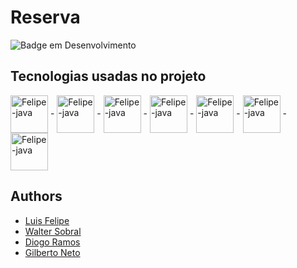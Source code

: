 # Reserva
![Badge em Desenvolvimento](http://img.shields.io/static/v1?label=STATUS&message=EM%20DESENVOLVIMENTO&color=dark&style=for-the-badge)

## Tecnologias usadas no projeto

<img align="center" alt="Felipe-java" height="60" width="60" src="https://cdn.jsdelivr.net/gh/devicons/devicon/icons/java/java-original-wordmark.svg"> -
<img align="center" alt="Felipe-java" height="60" width="60" src="https://cdn.jsdelivr.net/gh/devicons/devicon/icons/spring/spring-original-wordmark.svg"> -
<img align="center" alt="Felipe-java" height="60" width="60" src="https://cdn.jsdelivr.net/gh/devicons/devicon/icons/postgresql/postgresql-original-wordmark.svg" /> -
<img align="center" alt="Felipe-java" height="60" width="60" src="https://cdn.jsdelivr.net/gh/devicons/devicon/icons/html5/html5-plain-wordmark.svg" /> -
<img align="center" alt="Felipe-java" height="60" width="60" src="https://cdn.jsdelivr.net/gh/devicons/devicon/icons/css3/css3-plain-wordmark.svg" /> -
<img align="center" alt="Felipe-java" height="60" width="60" src="https://cdn.jsdelivr.net/gh/devicons/devicon/icons/javascript/javascript-original.svg" /> -
<img align="center" alt="Felipe-java" height="60" width="60" src="https://cdn.jsdelivr.net/gh/devicons/devicon/icons/vuejs/vuejs-original.svg"/>

## Authors

- [Luis Felipe](https://www.github.com/luisfelipe03)
- [Walter Sobral](https://github.com/WalterSobralF)
- [Diogo Ramos](https://github.com/DiogoRCSantana)
- [Gilberto Neto](https://github.com/gilbertoneto04)
